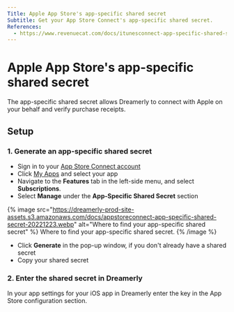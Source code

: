 ```yaml
---
Title: Apple App Store's app-specific shared secret
Subtitle: Get your App Store Connect's app-specific shared secret.
References:
  - https://www.revenuecat.com/docs/itunesconnect-app-specific-shared-secret
---
```


# Apple App Store's app-specific shared secret

The app-specific shared secret allows Dreamerly to connect with Apple on your behalf and verify purchase receipts.

## Setup

### 1. Generate an app-specific shared secret

- Sign in to your [App Store Connect account](https://appstoreconnect.apple.com)
- Click [My Apps](https://appstoreconnect.apple.com/apps) and select your app
- Navigate to the **Features** tab in the left-side menu, and select **Subscriptions**.
- Select **Manage** under the **App-Specific Shared Secret** section

{% image src="https://dreamerly-prod-site-assets.s3.amazonaws.com/docs/appstoreconnect-app-specific-shared-secret-20221223.webp" alt="Where to find your app-specific shared secret" %}
Where to find your app-specific shared secret.
{% /image %}

- Click **Generate** in the pop-up window, if you don't already have a shared secret
- Copy your shared secret

### 2. Enter the shared secret in Dreamerly

In your app settings for your iOS app in Dreamerly enter the key in the App Store configuration section.
